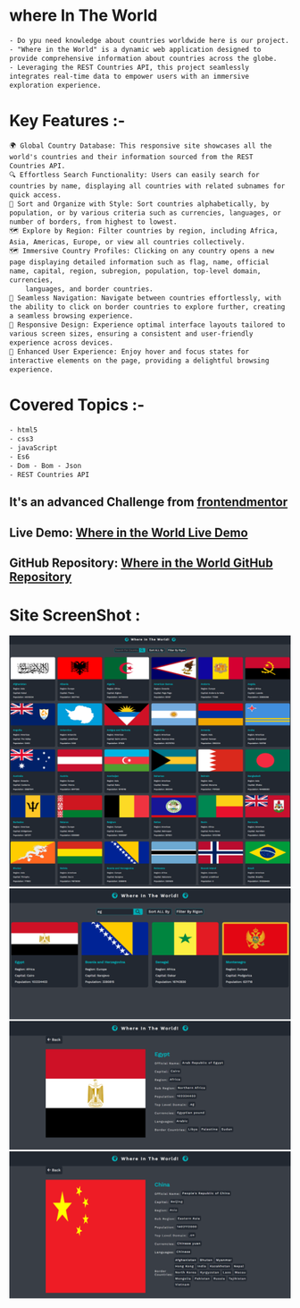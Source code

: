 # where In The World
    - Do ypu need knowledge about countries worldwide here is our project.
    - "Where in the World" is a dynamic web application designed to provide comprehensive information about countries across the globe.
    - Leveraging the REST Countries API, this project seamlessly integrates real-time data to empower users with an immersive exploration experience.

# Key Features :-
    🌍 Global Country Database: This responsive site showcases all the world's countries and their information sourced from the REST Countries API.
    🔍 Effortless Search Functionality: Users can easily search for countries by name, displaying all countries with related subnames for quick access.
    🔄 Sort and Organize with Style: Sort countries alphabetically, by population, or by various criteria such as currencies, languages, or number of borders, from highest to lowest.
    🗺️ Explore by Region: Filter countries by region, including Africa, Asia, Americas, Europe, or view all countries collectively.
    🗺️ Immersive Country Profiles: Clicking on any country opens a new page displaying detailed information such as flag, name, official name, capital, region, subregion, population, top-level domain, currencies, 
        languages, and border countries.
    🚀 Seamless Navigation: Navigate between countries effortlessly, with the ability to click on border countries to explore further, creating a seamless browsing experience.
    📱 Responsive Design: Experience optimal interface layouts tailored to various screen sizes, ensuring a consistent and user-friendly experience across devices.
    🌟 Enhanced User Experience: Enjoy hover and focus states for interactive elements on the page, providing a delightful browsing experience.

# Covered Topics :-
    - html5
    - css3
    - javaScript
    - Es6
    - Dom - Bom - Json
    - REST Countries API

## It's an advanced Challenge from [frontendmentor](https://www.frontendmentor.io/challenges/rest-countries-api-with-color-theme-switcher-5cacc469fec04111f7b848ca)

## Live Demo: [Where in the World Live Demo](https://ahmedsaa3d.github.io/where-In-the-World/)

## GitHub Repository: [Where in the World GitHub Repository](https://github.com/AhmedSaa3d/where-In-the-World)

# Site ScreenShot :
![](Where-In-The-World-App-Design-1.png)
![](Where-In-The-World-App-Design-2.png)
![](Where-In-The-World-App-Design-3.png)
![](Where-In-The-World-App-china.png)

